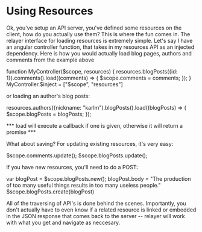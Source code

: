# Using Resources

Ok, you've setup an API server, you've defined some resources on the client, how do you actually use them? This is where the fun comes in. The relayer interface for loading resources is extremely simple. Let's say I have an angular controller function, that takes in my resources API as an injected dependency. Here is how you would actually load blog pages, authors and comments from the example above

function MyController($scope, resources) {
  resources.blogPosts({id: 1}).comments().load((comments) => {
    $scope.comments = comments;
  });
}
MyController.$inject = ["$scope", "resources"]

or loading an author's blog posts:

resources.authors({nickname: "karlm").blogPosts().load((blogPosts) => {
  $scope.blogPosts = blogPosts;
});


*** load will execute a callback if one is given, otherwise it will return a promise ***

What about saving? For updating existing resources, it's very easy:

$scope.comments.update();
$scope.blogPosts.update();

If you have new resources, you'll need to do a POST:

var blogPost = $scope.blogPosts.new();
blogPost.body = "The production of too many useful things results in too many useless people."
$scope.blogPosts.create(blogPost)

All of the traversing of API's is done behind the scenes. Importantly, you don't actually have to even know if a related resource is linked or embedded in the JSON response that comes back to the server -- relayer will work with what you get and navigate as neccesary.
